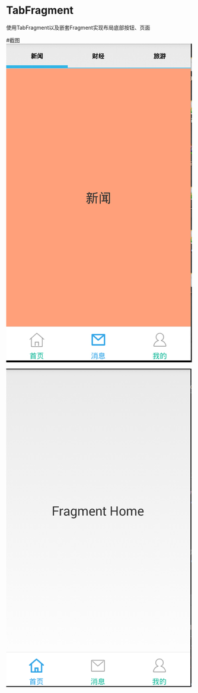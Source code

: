 # TabFragment
使用TabFragment以及嵌套Fragment实现布局底部按钮、页面




#截图
![image](https://github.com/ksharpdabu/TabFragment/blob/master/screenshots/screenshot1.jpg)


![image](https://github.com/ksharpdabu/TabFragment/blob/master/screenshots/screenshot2.png)
